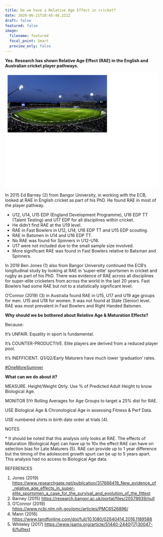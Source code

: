```yaml
---
title: Do we have a Relative Age Effect in cricket?
date: 2020-06-21T18:45:48.221Z
draft: false
featured: false
image:
  filename: featured
  focal_point: Smart
  preview_only: false
---
```

**Yes. Research has shown Relative Age Effect (RAE) in the English and Australian cricket player pathways.**

![](stadium.png)

In 2015 Ed Barney (2) from Bangor University, in working with the ECB, looked at RAE in English cricket as part of his PhD. He found RAE in most of the player pathway.

* U12, U14, U15 EDP (England Development Programme), U16 EDP TT (Talent Testing) and U17 EDP for all disciplines within cricket.
* He didn’t find RAE at the U19 level.
* RAE in Fast Bowlers in U12, U14, U16 EDP TT and U15 EDP scouting.
* RAE in Batsmen in U14 and U16 EDP TT.
* No RAE was found for Spinners in U12-U16.
* U17 were not included due to the small sample size involved.
* More significant RAE was found in Fast Bowlers relative to Batsman and Spinners.

In 2019 Ben Jones (1) also from Bangor University continued the ECB’s longitudinal study by looking at RAE in ‘super-elite’ sportsmen in cricket and rugby as part of his PhD. There was evidence of RAE across all disciplines for super-elite cricketers from across the world in the last 20 years. Fast Bowlers had some RAE but not to a statistically significant level.

O’Connor (2019) (3) in Australia found RAE in U15, U17 and U19 age groups for men. U15 and U18 for women. It was not found at State (Senior) level. RAE was most prevalent in Fast Bowlers and Right Handed Batsmen.

**Why should we be bothered about Relative Age & Maturation Effects?**

Because:

It’s UNFAIR. Equality in sport is fundamental.

It’s COUNTER-PRODUCTIVE. Elite players are derived from a reduced player pool.

It’s INEFFICIENT. Q1/Q2/Early Maturers have much lower ‘graduation’ rates.

[\#OneMoreSummer](https://twitter.com/hashtag/OneMoreSummer?src=hashtag_click)

**What can we do about it?**

MEASURE. Height/Weight Qtrly. Use % of Predicted Adult Height to know Biological Age.

MONITOR 5Yr Rolling Averages for Age Groups to target a 25% dist for RAE.

USE Biological Age & Chronological Age in assessing Fitness & Perf Data.

USE numbered shirts in birth date order at trials (4).

NOTES

\* It should be noted that this analysis only looks at RAE. The effects of Maturation (Biological Age) can have up to 10x the effect RAE can have on selection bias for Late Maturers (5). RAE can provide up to 1 year difference but the timing of the adolescent growth spurt can be up to 5 years apart. This analysis had no access to Biological Age data.

REFERENCES

1. Jones (2019) <https://www.researchgate.net/publication/317666419_New_evidence_of_relative_age_effects_in_super-elite_sportsmen_a_case_for_the_survival_and_evolution_of_the_fittest>
2. Barney (2015) <https://research.bangor.ac.uk/portal/files/20579939/null>
3. O’Connor (2019) <https://www.ncbi.nlm.nih.gov/pmc/articles/PMC6526896/>
4. Mann (2016) <https://www.tandfonline.com/doi/full/10.1080/02640414.2016.1189588>
5. Whiteley (2017) <https://www.jsams.org/article/S1440-2440(17)30047-6/fulltext>